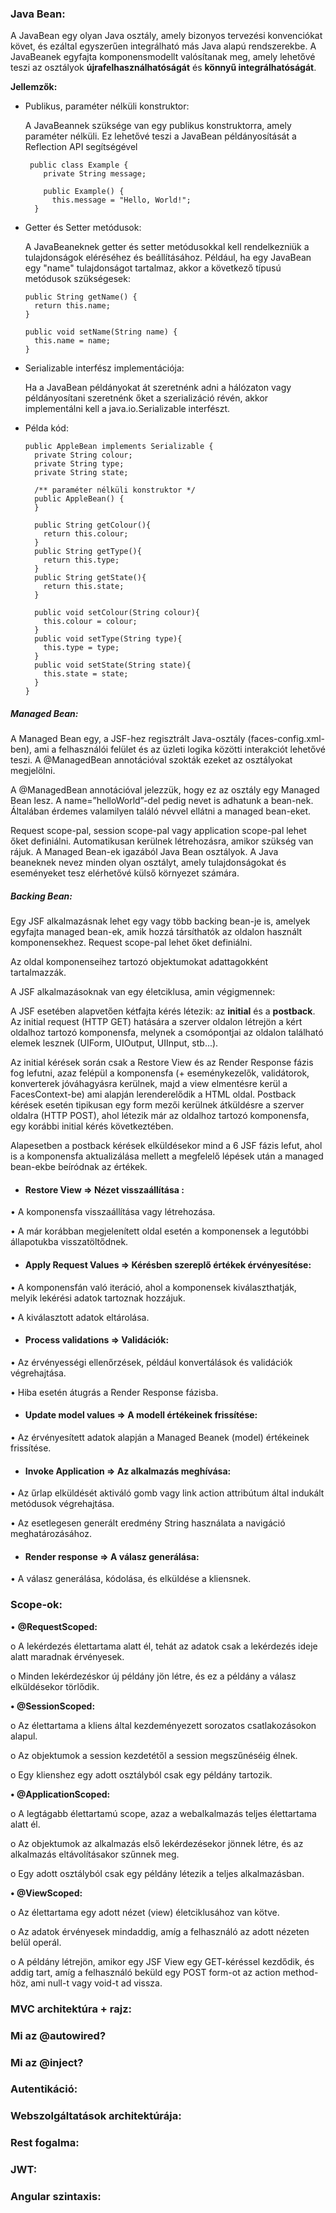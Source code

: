### Java Bean: 
A JavaBean egy olyan Java osztály, amely bizonyos tervezési konvenciókat követ, 
és ezáltal egyszerűen integrálható más Java alapú rendszerekbe. 
A JavaBeanek egyfajta komponensmodellt valósítanak meg, amely lehetővé teszi az osztályok 
**újrafelhasználhatóságát** és **könnyű integrálhatóságát**.

__Jellemzők:__
- Publikus, paraméter nélküli konstruktor:
  
  A JavaBeannek szüksége van egy publikus konstruktorra, amely paraméter nélküli.
  Ez lehetővé teszi a JavaBean példányosítását a Reflection API segítségével
  
       public class Example {
          private String message;

          public Example() {
            this.message = "Hello, World!";
        }


- Getter és Setter metódusok:

  A JavaBeaneknek getter és setter metódusokkal kell rendelkezniük a tulajdonságok eléréséhez és beállításához.
  Például, ha egy JavaBean egy "name" tulajdonságot tartalmaz, akkor a következő típusú metódusok szükségesek:

      public String getName() {
        return this.name;
      }

      public void setName(String name) {
        this.name = name;
      }

- Serializable interfész implementációja:
    
    Ha a JavaBean példányokat át szeretnénk adni a hálózaton vagy példányosítani szeretnénk őket
    a szerializáció révén, akkor implementálni kell a java.io.Serializable interfészt.

- Példa kód: 

      public AppleBean implements Serializable {
        private String colour;
        private String type; 
        private String state;
      
        /** paraméter nélküli konstruktor */
        public AppleBean() {
        }
      
        public String getColour(){
          return this.colour;
        }
        public String getType(){
          return this.type;
        }
        public String getState(){
          return this.state;
        }
      
        public void setColour(String colour){
          this.colour = colour;
        }
        public void setType(String type){
          this.type = type;
        }
        public void setState(String state){
          this.state = state;
        }
      }

##### Managed Bean:
  
A Managed Bean egy, a JSF-hez regisztrált Java-osztály (faces-config.xml-ben), ami a felhasználói felület és az üzleti logika közötti interakciót lehetővé teszi. A @ManagedBean annotációval szokták ezeket az osztályokat megjelölni.

A @ManagedBean annotációval jelezzük, hogy ez az osztály egy Managed Bean
lesz. A name=”helloWorld”-del pedig nevet is adhatunk a bean-nek. Általában
érdemes valamilyen találó névvel ellátni a managed bean-eket. 

Request scope-pal, session scope-pal vagy application scope-pal lehet őket definiálni. Automatikusan kerülnek létrehozásra, amikor szükség van rájuk. A Managed Bean-ek igazából Java Bean osztályok. A Java beaneknek nevez minden olyan osztályt, amely tulajdonságokat és eseményeket tesz elérhetővé külső környezet számára.

##### Backing Bean:

Egy JSF alkalmazásnak lehet egy vagy több backing bean-je is, amelyek egyfajta managed bean-ek, amik hozzá társíthatók az oldalon használt komponensekhez. Request scope-pal lehet őket definiálni. 

Az oldal komponenseihez tartozó objektumokat adattagokként tartalmazzák.

A JSF alkalmazásoknak van egy életciklusa, amin végigmennek:

A JSF esetében alapvetően kétfajta kérés létezik: az **initial** és a **postback**. Az initial
request (HTTP GET) hatására a szerver oldalon létrejön a kért oldalhoz tartozó komponensfa, melynek a csomópontjai az oldalon található elemek lesznek (UIForm, UIOutput, UIInput, stb...). 

Az initial kérések során csak a Restore View és az Render Response fázis fog lefutni, azaz felépül a komponensfa (+ eseménykezelők, validátorok, konverterek jóváhagyásra kerülnek, majd a view elmentésre kerül a FacesContext-be) ami alapján lerenderelődik a HTML oldal. Postback kérések esetén tipikusan egy form mezői kerülnek átküldésre a szerver oldalra (HTTP POST), ahol létezik már az oldalhoz tartozó komponensfa, egy korábbi initial kérés következtében.

Alapesetben a postback kérések elküldésekor mind a 6 JSF fázis lefut, ahol is a komponensfa aktualizálása mellett a megfelelő lépések után a managed bean-ekbe beíródnak az értékek.
 
- #### Restore View =>	Nézet visszaállítása :
  
•	A komponensfa visszaállítása vagy létrehozása.

•	A már korábban megjelenített oldal esetén a komponensek a legutóbbi állapotukba visszatöltődnek.
  
- #### Apply Request Values => Kérésben szereplő értékek érvényesítése: 

•	A komponensfán való iteráció, ahol a komponensek kiválaszthatják, melyik lekérési adatok tartoznak hozzájuk.

•	A kiválasztott adatok eltárolása.

- #### Process validations => Validációk:

•	Az érvényességi ellenőrzések, például konvertálások és validációk végrehajtása.

•	Hiba esetén átugrás a Render Response fázisba.

- #### Update model values => A modell értékeinek frissítése:

•	Az érvényesített adatok alapján a Managed Beanek (model) értékeinek frissítése.

- #### Invoke Application => Az alkalmazás meghívása: 

•	Az űrlap elküldését aktiváló gomb vagy link action attribútum által indukált metódusok végrehajtása.

•	Az esetlegesen generált eredmény String használata a navigáció meghatározásához.

- #### Render response => A válasz generálása:

•	A válasz generálása, kódolása, és elküldése a kliensnek.

### Scope-ok:

•	**@RequestScoped:**

o	A lekérdezés élettartama alatt él, tehát az adatok csak a lekérdezés ideje alatt maradnak érvényesek.

o	Minden lekérdezéskor új példány jön létre, és ez a példány a válasz elküldésekor törlődik.

**•	@SessionScoped:**

o	Az élettartama a kliens által kezdeményezett sorozatos csatlakozásokon alapul.

o	Az objektumok a session kezdetétől a session megszűnéséig élnek.

o	Egy klienshez egy adott osztályból csak egy példány tartozik.

**•	@ApplicationScoped:**

o	A legtágabb élettartamú scope, azaz a webalkalmazás teljes élettartama alatt él.

o	Az objektumok az alkalmazás első lekérdezésekor jönnek létre, és az alkalmazás eltávolításakor szűnnek meg.

o	Egy adott osztályból csak egy példány létezik a teljes alkalmazásban.

**•	@ViewScoped:**

o	Az élettartama egy adott nézet (view) életciklusához van kötve.

o	Az adatok érvényesek mindaddig, amíg a felhasználó az adott nézeten belül operál.

o	A példány létrejön, amikor egy JSF View egy GET-kéréssel kezdődik, és addig tart, amíg a felhasználó beküld egy POST form-ot az action method-höz, ami null-t vagy void-t ad vissza.



### MVC architektúra + rajz: 

### Mi az @autowired?

### Mi az @inject?

### Autentikáció: 

### Webszolgáltatások architektúrája: 

### Rest fogalma: 

### JWT: 

### Angular szintaxis: 
